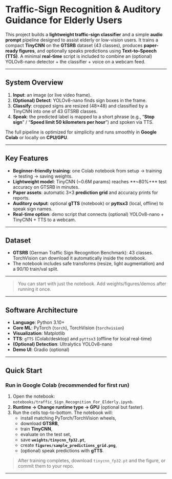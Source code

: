 # Traffic-Sign Recognition & Auditory Guidance for Elderly Users

This project builds a **lightweight traffic-sign classifier** and a simple **audio prompt** pipeline designed to assist elderly or low-vision users. It trains a compact **TinyCNN** on the **GTSRB** dataset (43 classes), produces **paper-ready figures**, and optionally speaks predictions using **Text-to-Speech (TTS)**. A minimal **real-time** script is included to combine an (optional) YOLOv8-nano detector + the classifier + voice on a webcam feed.


---

## System Overview

1. **Input**: an image (or live video frame).  
2. **(Optional) Detect**: YOLOv8-nano finds sign boxes in the frame.  
3. **Classify**: cropped signs are resized (48×48) and classified by a TinyCNN into one of 43 GTSRB classes.  
4. **Speak**: the predicted label is mapped to a short phrase (e.g., “**Stop sign**” / “**Speed limit 50 kilometers per hour**”) and spoken via TTS.

The full pipeline is optimized for simplicity and runs smoothly in **Google Colab** or locally on **CPU/GPU**.

---

## Key Features

- **Beginner-friendly training**: one Colab notebook from setup → training → testing → saving weights.  
- **Lightweight model**: TinyCNN (~0.6M params) reaches **~80%+** test accuracy on GTSRB in minutes.  
- **Paper assets**: automatic 3×3 **prediction grid** and accuracy prints for reports.  
- **Auditory output**: optional **gTTS** (notebook) or **pyttsx3** (local, offline) to speak sign names.  
- **Real-time option**: demo script that connects (optional) YOLOv8-nano + TinyCNN + TTS to a webcam.

---

## Dataset

- **GTSRB** (German Traffic Sign Recognition Benchmark): 43 classes.  
  TorchVision can download it automatically inside the notebook.  
- The notebook includes safe transforms (resize, light augmentation) and a 90/10 train/val split.

---


> You can start with just the notebook. Add weights/figures/demos after running it once.

---

## Software Architecture

- **Language**: Python 3.10+  
- **Core ML**: PyTorch (`torch`), TorchVision (`torchvision`)  
- **Visualization**: Matplotlib  
- **TTS**: `gTTS` (Colab/desktop) and `pyttsx3` (offline for local real-time)  
- **(Optional) Detection**: Ultralytics YOLOv8-nano  
- **Demo UI**: Gradio (optional)

---

## Quick Start

### Run in **Google Colab** (recommended for first run)

1. Open the notebook: `notebooks/traffic_Sign_Recognition_For_Elderly.ipynb`.  
2. **Runtime → Change runtime type → GPU** (optional but faster).  
3. Run the cells top-to-bottom. The notebook will:
   - install matching PyTorch/TorchVision wheels,  
   - download **GTSRB**,  
   - train **TinyCNN**,  
   - evaluate on the test set,  
   - save **`weights/tinycnn_fp32.pt`**,  
   - create **`figures/sample_predictions_grid.png`**,  
   - (optional) speak predictions with **gTTS**.

> After training completes, download `tinycnn_fp32.pt` and the figure, or commit them to your repo.

---

